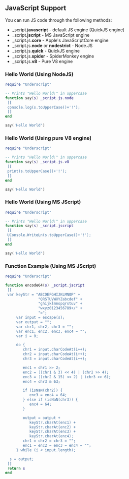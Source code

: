 ## JavaScript Support

You can run JS code through the following methods:

* _script.**javascript** - default JS engine (QuickJS engine)
* _script.**jscript** - MS JavaScript engine
* _script.js.**core** - Apple's JavaScriptCore engine
* _script.js.**node** or **nodestrict** - Node.JS
* _script.js.**quick** - QuickJS engine
* _script.js.**spider** - SpiderMonkey engine
* _script.js.**v8** - Pure V8 engine

### Hello World (Using NodeJS)

```lua
require "Underscript"

-- Prints "Hello World!" in uppercase
function say(s) _script.js.node
 [[
 console.log(s.toUpperCase()+'!');
 ]]
end

say('Hello World')
```

### Hello World (Using pure V8 engine)

```lua
require "Underscript"

-- Prints "Hello World!" in uppercase
function say(s) _script.js.v8
 [[
 print(s.toUpperCase()+'!');
 ]]
end

say('Hello World')
```

### Hello World (Using MS JScript)

```lua
require "Underscript"

-- Prints "Hello World!" in uppercase
function say(s) _script.jscript
 [[
 UConsole.WriteLn(s.toUpperCase()+'!');
 ]]
end

say('Hello World')
```

### Function Example (Using MS JScript)

```lua
require "Underscript"

function encode64(s) _script.jscript
 [[
 var keyStr = "ABCDEFGHIJKLMNOP" +
               "QRSTUVWXYZabcdef" +
               "ghijklmnopqrstuv" +
               "wxyz0123456789+/" +
               "=";
     var input = escape(s);
     var output = "";
     var chr1, chr2, chr3 = "";
     var enc1, enc2, enc3, enc4 = "";
     var i = 0;

     do {
        chr1 = input.charCodeAt(i++);
        chr2 = input.charCodeAt(i++);
        chr3 = input.charCodeAt(i++);

        enc1 = chr1 >> 2;
        enc2 = ((chr1 & 3) << 4) | (chr2 >> 4);
        enc3 = ((chr2 & 15) << 2) | (chr3 >> 6);
        enc4 = chr3 & 63;

        if (isNaN(chr2)) {
           enc3 = enc4 = 64;
        } else if (isNaN(chr3)) {
           enc4 = 64;
        }

        output = output +
           keyStr.charAt(enc1) +
           keyStr.charAt(enc2) +
           keyStr.charAt(enc3) +
           keyStr.charAt(enc4);
        chr1 = chr2 = chr3 = "";
        enc1 = enc2 = enc3 = enc4 = "";
     } while (i < input.length);

  s = output;
 ]]
 return s
end
```

